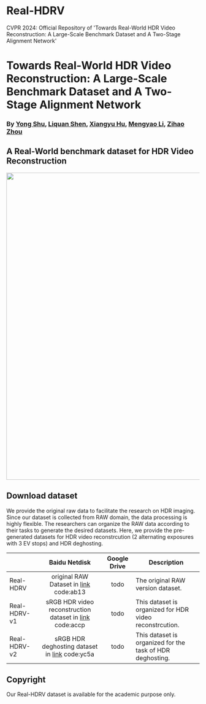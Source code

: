 # Real-HDRV
CVPR 2024: Official Repository of 'Towards Real-World HDR Video Reconstruction: A Large-Scale Benchmark Dataset and A Two-Stage Alignment Network'
# Towards Real-World HDR Video Reconstruction: A Large-Scale Benchmark Dataset and A Two-Stage Alignment Network
### By [Yong Shu](https://github.com/yungsyu99), [Liquan Shen](..), [Xiangyu Hu](..), [Mengyao Li](..), [Zihao Zhou](..) ###

## A Real-World benchmark dataset for HDR Video Reconstruction

<p align="left">
    <img src='dataset_samples/sample.png' width="800">
</p>


## Download dataset
We provide the original raw data to facilitate the research on HDR imaging. Since our dataset is collected from RAW domain, the data processing is highly flexible. The researchers can organize the RAW data according to their tasks to generate the desired datasets.
Here, we provide the pre-generated datasets for HDR video reconstrcution (2 alternating exposures with 3 EV stops) and HDR deghosting. 

|              |                        Baidu Netdisk                         |                         Google Drive                        | Description                                                  |
| :----------- | :----------------------------------------------------------: | :----------------------------------------------------------: | ------------------------------------------------------------ |
| Real-HDRV |   original RAW Dataset in [link](https://pan.baidu.com) code:ab13 | todo | The original RAW version dataset. |
| Real-HDRV-v1 |   sRGB HDR video reconstruction dataset in [link](https://pan.baidu.com/s/1LLKssbcG2vCP2OAAWf-AGw) code:accp | todo | This dataset is organized for HDR video reconstrcution. |
| Real-HDRV-v2 |  sRGB HDR deghosting dataset in [link](https://pan.baidu.com/s/1SSjVJLzbv7YyUOF4xdrV1w?pwd=yc5a#/home/%2F/%2F) code:yc5a | todo | This dataset is organized for the task of HDR deghosting. |


## Copyright
Our Real-HDRV dataset is available for the academic purpose only.    
